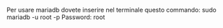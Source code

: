 Per usare mariadb dovete inserire nel terminale questo commando:
  sudo mariadb -u root -p
  Password: root
